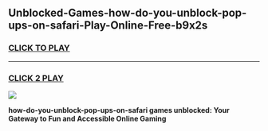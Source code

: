 
## Unblocked-Games-how-do-you-unblock-pop-ups-on-safari-Play-Online-Free-b9x2s
<h3>
<a href="https://premium76.site?title=how-do-you-unblock-pop-ups-on-safari&ref=26A">CLICK TO PLAY</a></h3>
<hr>

<h3>
<a href="https://premium76.site?title=how-do-you-unblock-pop-ups-on-safari&ref=26A">CLICK 2 PLAY</a>
  
</h3>

<a href="https://premium76.site?title=how-do-you-unblock-pop-ups-on-safari&ref=26A"><img src="https://clearcache.store/games.png"></a>


**how-do-you-unblock-pop-ups-on-safari games unblocked: Your Gateway to Fun and Accessible Online Gaming**

